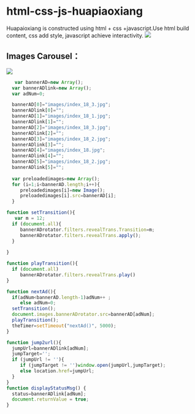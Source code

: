 # html-css-js-huapiaoxiang
 Huapaioxiang is constructed using html + css +javascript.Use html build content, css add style, javascript achieve interactivity.
 ![](https://github.com/jingwhale/html-css-js-huapiaoxiang/raw/master/images/README1.PNG)
## Images Carousel：
 ![](https://github.com/jingwhale/html-css-js-huapiaoxiang/raw/master/images/README2.PNG)
 ```js
    var bannerAD=new Array();
   var bannerADlink=new Array();
   var adNum=0;

   bannerAD[0]="images/index_18_3.jpg";
   bannerADlink[0]="";
   bannerAD[1]="images/index_18_1.jpg";
   bannerADlink[1]="";
   bannerAD[2]="images/index_18_3.jpg";
   bannerADlink[2]="";
   bannerAD[3]="images/index_18_2.jpg";
   bannerADlink[3]="";
   bannerAD[4]="images/index_18.jpg";
   bannerADlink[4]="";
   bannerAD[5]="images/index_18_2.jpg";
   bannerADlink[5]="";
   
   var preloadedimages=new Array();
   for (i=1;i<bannerAD.length;i++){
      preloadedimages[i]=new Image();
      preloadedimages[i].src=bannerAD[i];
   }

function setTransition(){
	var m = 12;
   if (document.all){
      bannerADrotator.filters.revealTrans.Transition=m;
      bannerADrotator.filters.revealTrans.apply();
   }
   
}

function playTransition(){
   if (document.all)
      bannerADrotator.filters.revealTrans.play()
}

function nextAd(){
   if(adNum<bannerAD.length-1)adNum++ ;
      else adNum=0;
   setTransition();
   document.images.bannerADrotator.src=bannerAD[adNum];
   playTransition();
   theTimer=setTimeout("nextAd()", 5000);
}

function jump2url(){
   jumpUrl=bannerADlink[adNum];
   jumpTarget='';
   if (jumpUrl != ''){
      if (jumpTarget != '')window.open(jumpUrl,jumpTarget);
      else location.href=jumpUrl;
   }
}
function displayStatusMsg() { 
   status=bannerADlink[adNum];
   document.returnValue = true;
}
```
